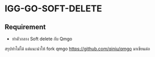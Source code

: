 # IGG-GO-SOFT-DELETE

## Requirement
- ทำตัวกลาง Soft delete กับ Qmgo

สรุปทำไม่ได้ แต่แนะนำให้ fork  qmgo https://github.com/qiniu/qmgo มาเขียนต่อ 

